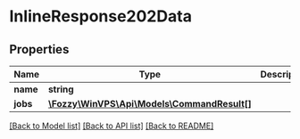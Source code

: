 # InlineResponse202Data

## Properties
Name | Type | Description | Notes
------------ | ------------- | ------------- | -------------
**name** | **string** |  | [optional] 
**jobs** | [**\Fozzy\WinVPS\Api\Models\CommandResult[]**](CommandResult.md) |  | [optional] 

[[Back to Model list]](../../README.md#documentation-for-models) [[Back to API list]](../../README.md#documentation-for-api-endpoints) [[Back to README]](../../README.md)


